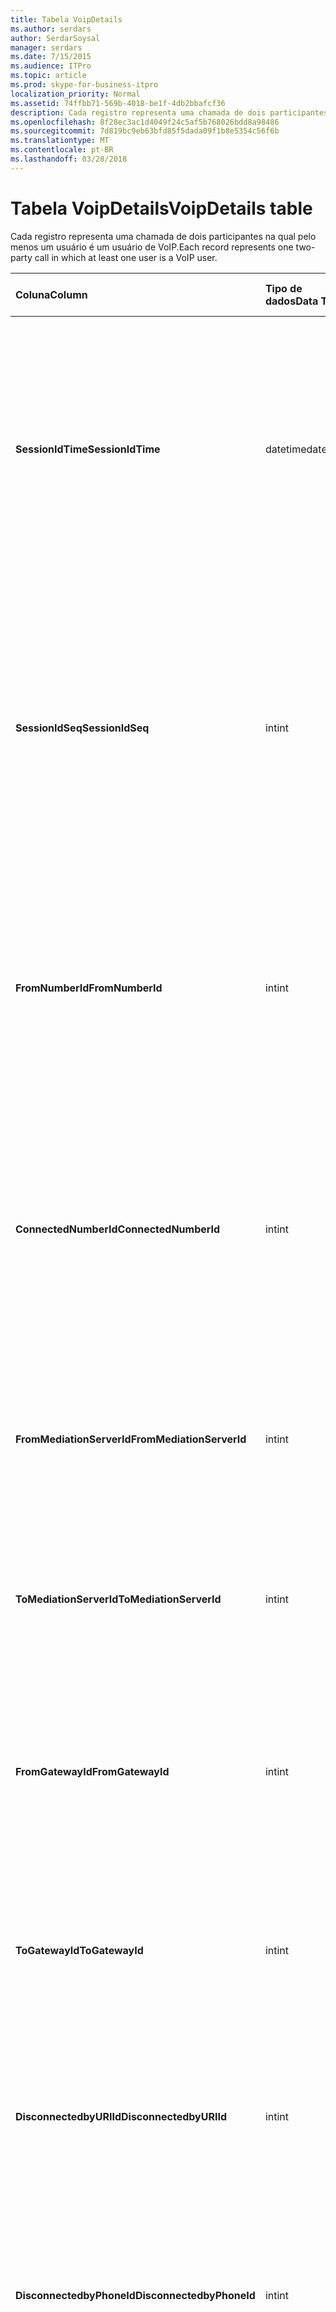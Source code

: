 ```yaml
---
title: Tabela VoipDetails
ms.author: serdars
author: SerdarSoysal
manager: serdars
ms.date: 7/15/2015
ms.audience: ITPro
ms.topic: article
ms.prod: skype-for-business-itpro
localization_priority: Normal
ms.assetid: 74ffbb71-569b-4018-be1f-4db2bbafcf36
description: Cada registro representa uma chamada de dois participantes na qual pelo menos um usuário é um usuário de VoIP.
ms.openlocfilehash: 8f28ec3ac1d4049f24c5af5b768026bdd8a98486
ms.sourcegitcommit: 7d819bc9eb63bfd85f5dada09f1b8e5354c56f6b
ms.translationtype: MT
ms.contentlocale: pt-BR
ms.lasthandoff: 03/28/2018
---
```

# <a name="voipdetails-table"></a><span data-ttu-id="52e94-103">Tabela VoipDetails</span><span class="sxs-lookup"><span data-stu-id="52e94-103">VoipDetails table</span></span>
 
<span data-ttu-id="52e94-104">Cada registro representa uma chamada de dois participantes na qual pelo menos um usuário é um usuário de VoIP.</span><span class="sxs-lookup"><span data-stu-id="52e94-104">Each record represents one two-party call in which at least one user is a VoIP user.</span></span>
  
|<span data-ttu-id="52e94-105">**Coluna**</span><span class="sxs-lookup"><span data-stu-id="52e94-105">**Column**</span></span>|<span data-ttu-id="52e94-106">**Tipo de dados**</span><span class="sxs-lookup"><span data-stu-id="52e94-106">**Data Type**</span></span>|<span data-ttu-id="52e94-107">**Índice de chaves /**</span><span class="sxs-lookup"><span data-stu-id="52e94-107">**Key/Index**</span></span>|<span data-ttu-id="52e94-108">**Detalhes**</span><span class="sxs-lookup"><span data-stu-id="52e94-108">**Details**</span></span>|
|:-----|:-----|:-----|:-----|
|<span data-ttu-id="52e94-109">**SessionIdTime**</span><span class="sxs-lookup"><span data-stu-id="52e94-109">**SessionIdTime**</span></span> <br/> |<span data-ttu-id="52e94-110">datetime</span><span class="sxs-lookup"><span data-stu-id="52e94-110">datetime</span></span>  <br/> |<span data-ttu-id="52e94-111">Primária</span><span class="sxs-lookup"><span data-stu-id="52e94-111">Primary</span></span>  <br/> |<span data-ttu-id="52e94-112">Hora da solicitação de sessão.</span><span class="sxs-lookup"><span data-stu-id="52e94-112">Time of session request.</span></span> <span data-ttu-id="52e94-113">Usado em conjunto com **SessionIdSeq** para identificar exclusivamente uma sessão.</span><span class="sxs-lookup"><span data-stu-id="52e94-113">Used in conjunction with **SessionIdSeq** to uniquely identify a session.</span></span> <span data-ttu-id="52e94-114">Consulte a [tabela no Skype para Business Server 2015 de diálogos](dialogs.md) para obter mais informações.</span><span class="sxs-lookup"><span data-stu-id="52e94-114">See the [Dialogs table in Skype for Business Server 2015](dialogs.md) for more information.</span></span> <br/> |
|<span data-ttu-id="52e94-115">**SessionIdSeq**</span><span class="sxs-lookup"><span data-stu-id="52e94-115">**SessionIdSeq**</span></span> <br/> |<span data-ttu-id="52e94-116">int</span><span class="sxs-lookup"><span data-stu-id="52e94-116">int</span></span>  <br/> |<span data-ttu-id="52e94-117">Primária</span><span class="sxs-lookup"><span data-stu-id="52e94-117">Primary</span></span>  <br/> |<span data-ttu-id="52e94-118">Número de identificação para identificar a sessão.</span><span class="sxs-lookup"><span data-stu-id="52e94-118">ID number to identify the session.</span></span> <span data-ttu-id="52e94-119">Usado em conjunto com **SessionIdTime** para identificar exclusivamente uma sessão.</span><span class="sxs-lookup"><span data-stu-id="52e94-119">Used in conjunction with **SessionIdTime** to uniquely identify a session.</span></span> <span data-ttu-id="52e94-120">Consulte a [tabela no Skype para Business Server 2015 de diálogos](dialogs.md) para obter mais informações.</span><span class="sxs-lookup"><span data-stu-id="52e94-120">See the [Dialogs table in Skype for Business Server 2015](dialogs.md) for more information.</span></span> <br/> |
|<span data-ttu-id="52e94-121">**FromNumberId**</span><span class="sxs-lookup"><span data-stu-id="52e94-121">**FromNumberId**</span></span> <br/> |<span data-ttu-id="52e94-122">int</span><span class="sxs-lookup"><span data-stu-id="52e94-122">int</span></span>  <br/> |<span data-ttu-id="52e94-123">Externa</span><span class="sxs-lookup"><span data-stu-id="52e94-123">Foreign</span></span>  <br/> |<span data-ttu-id="52e94-124">**PhoneId** do chamador.</span><span class="sxs-lookup"><span data-stu-id="52e94-124">**PhoneId** of the caller.</span></span> <span data-ttu-id="52e94-125">Consulte a [tabela de telefones](phones.md) para obter mais informações.</span><span class="sxs-lookup"><span data-stu-id="52e94-125">See the [Phones table](phones.md) for more information.</span></span> <span data-ttu-id="52e94-126">Se não NULL e **FromGatewayId** não for nula, o chamador era um usuário por PSTN.</span><span class="sxs-lookup"><span data-stu-id="52e94-126">If not NULL and **FromGatewayId** is not NULL, then the caller was a PSTN user.</span></span> <br/> |
|<span data-ttu-id="52e94-127">**ConnectedNumberId**</span><span class="sxs-lookup"><span data-stu-id="52e94-127">**ConnectedNumberId**</span></span> <br/> |<span data-ttu-id="52e94-128">int</span><span class="sxs-lookup"><span data-stu-id="52e94-128">int</span></span>  <br/> |<span data-ttu-id="52e94-129">Externa</span><span class="sxs-lookup"><span data-stu-id="52e94-129">Foreign</span></span>  <br/> |<span data-ttu-id="52e94-130">**PhoneId** do receptor da chamada.</span><span class="sxs-lookup"><span data-stu-id="52e94-130">**PhoneId** of the call receiver.</span></span> <span data-ttu-id="52e94-131">Consulte a [tabela de telefones](phones.md) para obter mais informações.</span><span class="sxs-lookup"><span data-stu-id="52e94-131">See the [Phones table](phones.md) for more information.</span></span> <span data-ttu-id="52e94-132">Se não NULL e **ToGatewayId** não for nula, o receptor da chamada era um usuário por PSTN.</span><span class="sxs-lookup"><span data-stu-id="52e94-132">If not NULL and **ToGatewayId** is not NULL, then the call receiver was a PSTN user.</span></span> <br/> |
|<span data-ttu-id="52e94-133">**FromMediationServerId**</span><span class="sxs-lookup"><span data-stu-id="52e94-133">**FromMediationServerId**</span></span> <br/> |<span data-ttu-id="52e94-134">int</span><span class="sxs-lookup"><span data-stu-id="52e94-134">int</span></span>  <br/> |<span data-ttu-id="52e94-135">Externa</span><span class="sxs-lookup"><span data-stu-id="52e94-135">Foreign</span></span>  <br/> |<span data-ttu-id="52e94-136">O servidor de mediação a chamada é proveniente.</span><span class="sxs-lookup"><span data-stu-id="52e94-136">The Mediation Server the call is coming from.</span></span> <span data-ttu-id="52e94-137">Consulte a [tabela MediationServers](mediationservers.md) para obter mais informações.</span><span class="sxs-lookup"><span data-stu-id="52e94-137">See the [MediationServers table](mediationservers.md) for more information.</span></span> <br/> |
|<span data-ttu-id="52e94-138">**ToMediationServerId**</span><span class="sxs-lookup"><span data-stu-id="52e94-138">**ToMediationServerId**</span></span> <br/> |<span data-ttu-id="52e94-139">int</span><span class="sxs-lookup"><span data-stu-id="52e94-139">int</span></span>  <br/> |<span data-ttu-id="52e94-140">Externa</span><span class="sxs-lookup"><span data-stu-id="52e94-140">Foreign</span></span>  <br/> |<span data-ttu-id="52e94-141">O servidor de mediação chamado vai.</span><span class="sxs-lookup"><span data-stu-id="52e94-141">The Mediation Server called is going to.</span></span> <span data-ttu-id="52e94-142">Consulte a [tabela MediationServers](mediationservers.md) para obter mais informações.</span><span class="sxs-lookup"><span data-stu-id="52e94-142">See the [MediationServers table](mediationservers.md) for more information.</span></span> <br/> |
|<span data-ttu-id="52e94-143">**FromGatewayId**</span><span class="sxs-lookup"><span data-stu-id="52e94-143">**FromGatewayId**</span></span> <br/> |<span data-ttu-id="52e94-144">int</span><span class="sxs-lookup"><span data-stu-id="52e94-144">int</span></span>  <br/> |<span data-ttu-id="52e94-145">Externa</span><span class="sxs-lookup"><span data-stu-id="52e94-145">Foreign</span></span>  <br/> |<span data-ttu-id="52e94-146">Gateway a chamada é proveniente.</span><span class="sxs-lookup"><span data-stu-id="52e94-146">Gateway the call is coming from.</span></span> <span data-ttu-id="52e94-147">Consulte a [tabela de Gateways no Skype para Business Server 2015](gateways.md) para obter mais informações.</span><span class="sxs-lookup"><span data-stu-id="52e94-147">See the [Gateways table in Skype for Business Server 2015](gateways.md) for more information.</span></span> <br/> |
|<span data-ttu-id="52e94-148">**ToGatewayId**</span><span class="sxs-lookup"><span data-stu-id="52e94-148">**ToGatewayId**</span></span> <br/> |<span data-ttu-id="52e94-149">int</span><span class="sxs-lookup"><span data-stu-id="52e94-149">int</span></span>  <br/> |<span data-ttu-id="52e94-150">Externa</span><span class="sxs-lookup"><span data-stu-id="52e94-150">Foreign</span></span>  <br/> |<span data-ttu-id="52e94-151">Gateway a chamada será.</span><span class="sxs-lookup"><span data-stu-id="52e94-151">Gateway the call is going to.</span></span> <span data-ttu-id="52e94-152">Consulte a [tabela de Gateways no Skype para Business Server 2015](gateways.md) para obter mais informações.</span><span class="sxs-lookup"><span data-stu-id="52e94-152">See the [Gateways table in Skype for Business Server 2015](gateways.md) for more information.</span></span> <br/> |
|<span data-ttu-id="52e94-153">**DisconnectedbyURIId**</span><span class="sxs-lookup"><span data-stu-id="52e94-153">**DisconnectedbyURIId**</span></span> <br/> |<span data-ttu-id="52e94-154">int</span><span class="sxs-lookup"><span data-stu-id="52e94-154">int</span></span>  <br/> |<span data-ttu-id="52e94-155">Externa</span><span class="sxs-lookup"><span data-stu-id="52e94-155">Foreign</span></span>  <br/> |<span data-ttu-id="52e94-156">URI do usuário que desconectou a chamada, se o usuário possui um URI.</span><span class="sxs-lookup"><span data-stu-id="52e94-156">URI of the user who disconnected the call, if the user has a URI.</span></span> <span data-ttu-id="52e94-157">Consulte a [tabela de usuários](users.md) para obter mais informações.</span><span class="sxs-lookup"><span data-stu-id="52e94-157">See the [Users table](users.md) for more information.</span></span> <br/> |
|<span data-ttu-id="52e94-158">**DisconnectedbyPhoneId**</span><span class="sxs-lookup"><span data-stu-id="52e94-158">**DisconnectedbyPhoneId**</span></span> <br/> |<span data-ttu-id="52e94-159">int</span><span class="sxs-lookup"><span data-stu-id="52e94-159">int</span></span>  <br/> |<span data-ttu-id="52e94-160">Externa</span><span class="sxs-lookup"><span data-stu-id="52e94-160">Foreign</span></span>  <br/> |<span data-ttu-id="52e94-161">ID do telefone que desconectou a chamada foi desconectada de um telefone.</span><span class="sxs-lookup"><span data-stu-id="52e94-161">ID of the phone that disconnected the call was disconnected from a phone.</span></span> <span data-ttu-id="52e94-162">Consulte a [tabela de telefones](phones.md) para obter mais informações.</span><span class="sxs-lookup"><span data-stu-id="52e94-162">See the [Phones table](phones.md) for more information.</span></span> <br/> |
|<span data-ttu-id="52e94-163">**LastModifiedTime**</span><span class="sxs-lookup"><span data-stu-id="52e94-163">**LastModifiedTime**</span></span> <br/> |<span data-ttu-id="52e94-164">DateTime</span><span class="sxs-lookup"><span data-stu-id="52e94-164">Datetime</span></span>  <br/> ||<span data-ttu-id="52e94-165">Para uso interno pelo serviço de monitoramento.</span><span class="sxs-lookup"><span data-stu-id="52e94-165">For internal use by the Monitoring service.</span></span>  <br/> <span data-ttu-id="52e94-166">Este campo foi introduzido no Skype para Business Server 2015.</span><span class="sxs-lookup"><span data-stu-id="52e94-166">This field was introduced in Skype for Business Server 2015.</span></span>  <br/> |
   

